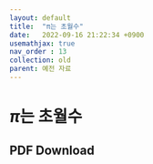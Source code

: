 ```yaml
---
layout: default
title:  "π는 초월수"
date:   2022-09-16 21:22:34 +0900
usemathjax: true
nav_order : 13
collection: old
parent: 예전 자료
---
```

# $\pi$는 초월수

## PDF Download

<object data="../old_download/pi는 초월수.pdf" width="750" height="1075" type='application/pdf'></object>